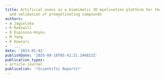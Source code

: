 ```yaml
---
title: Artificial axons as a biomimetic 3D myelination platform for the discovery
  and validation of promyelinating compounds
authors:
- A Jagielska
- K Radzwill
- D Espinosa-Hoyos
- M Yang
- K Kowsari
- ' ...'
date: '2023-01-01'
publishDate: '2025-09-18T05:41:21.246822Z'
publication_types:
- article-journal
publication: '*Scientific Reports*'
---
```

